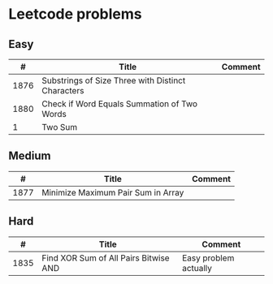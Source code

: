 # Leetcode problems

## Easy
|  #  | Title | Comment |
| --- | ----- | ------- |
| 1876| Substrings of Size Three with Distinct Characters||
| 1880| Check if Word Equals Summation of Two Words||
|    1| Two Sum||

## Medium
|  #  | Title | Comment |
| --- | ----- | ------- |
| 1877| Minimize Maximum Pair Sum in Array||

## Hard
|  #  | Title | Comment |
| --- | ----- | ------- |
| 1835| Find XOR Sum of All Pairs Bitwise AND | Easy problem actually |
